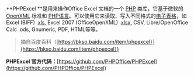 **PHPExcel **是用来操作Office Excel 文档的一个 [PHP](https://bkso.baidu.com/item/PHP/9337) 类库，它基于微软的 [OpenXML](https://bkso.baidu.com/item/OpenXML/8399547) 标准和 [PHP语言](https://bkso.baidu.com/item/PHP语言)。可以使用它来读取、写入不同格式的[电子表格](https://bkso.baidu.com/item/电子表格)，如 Excel \(BIFF\) .[xls](https://bkso.baidu.com/item/xls/2152518), Excel 2007 \(OfficeOpenXML\) .[xlsx](https://bkso.baidu.com/item/xlsx/3044321), CSV, Libre/OpenOffice Calc .ods, Gnumeric, PDF, HTML等等。

> 摘自百度百科（[https://bkso.baidu.com/item/phpexcel）](https://bkso.baidu.com/item/phpexcel）)

**PHPExcel **官方代码**：**[https://github.com/PHPOffice/PHPExcel](https://github.com/PHPOffice/PHPExcel)

